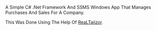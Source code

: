 A Simple C# .Net Framework And SSMS Windows App That Manages Purchases And Sales For A Company.

 

This Was Done Using The Help Of [ReaLTaiizor](https://github.com/Taiizor/ReaLTaiizor).

